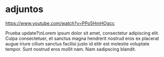 # adjuntos

<https://www.youtube.com/watch?v=PPo5HmHOgcc>

Prueba update?\nLorem ipsum dolor sit amet, consectetur adipiscing elit. Culpa consectetuer, et sanctus magna hendrerit nostrud eros ex placerat augue iriure cillum sanctus facilisi justo id elitr est molestie voluptate tempor. Sunt nostrud eros mollit nam. Nam sadipscing blandit.